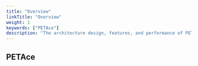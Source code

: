 ```yaml
---
title: "Overview"
linkTitle: "Overview"
weight: 1
keywords: ["PETAce"]
description: "The architecture design, features, and performance of PETAce."
---
```


## PETAce
<!-- start-petace-overview -->

<!-- end-petace-overview -->
